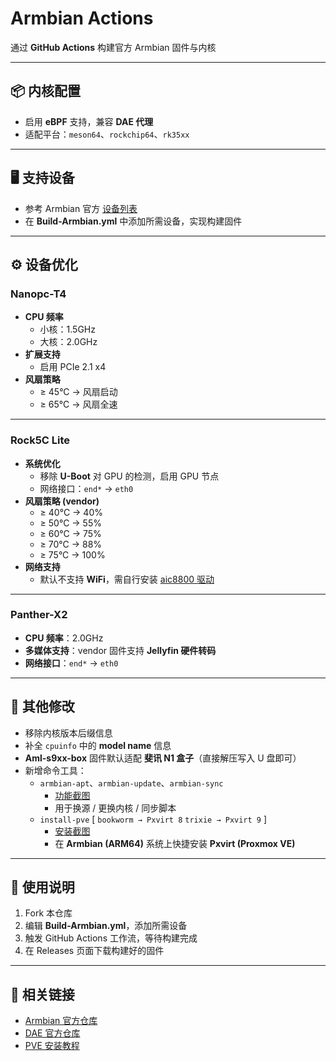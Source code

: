 # Armbian Actions

通过 **GitHub Actions** 构建官方 Armbian 固件与内核

---

## 📦 内核配置
- 启用 **eBPF** 支持，兼容 **DAE 代理**
- 适配平台：`meson64`、`rockchip64`、`rk35xx`

---

## 🖥️ 支持设备
- 参考 Armbian 官方 [设备列表](https://github.com/armbian/build/tree/main/config/boards)
- 在 **Build-Armbian.yml** 中添加所需设备，实现构建固件

---

## ⚙️ 设备优化

### Nanopc-T4
- **CPU 频率**
  - 小核：1.5GHz
  - 大核：2.0GHz
- **扩展支持**
  - 启用 PCIe 2.1 x4
- **风扇策略**
  - ≥ 45°C → 风扇启动
  - ≥ 65°C → 风扇全速

---

### Rock5C Lite
- **系统优化**
  - 移除 **U-Boot** 对 GPU 的检测，启用 GPU 节点
  - 网络接口：`end*` → `eth0`
- **风扇策略 (vendor)**
  - ≥ 40°C → 40%
  - ≥ 50°C → 55%
  - ≥ 60°C → 75%
  - ≥ 70°C → 88%
  - ≥ 75°C → 100%
- **网络支持**
  - 默认不支持 **WiFi**，需自行安装 [aic8800 驱动](https://github.com/radxa-pkg/aic8800)

---

### Panther-X2
- **CPU 频率**：2.0GHz
- **多媒体支持**：vendor 固件支持 **Jellyfin 硬件转码**
- **网络接口**：`end*` → `eth0`

---

## 🔧 其他修改
- 移除内核版本后缀信息
- 补全 `cpuinfo` 中的 **model name** 信息
- **Aml-s9xx-box** 固件默认适配 **斐讯 N1 盒子**（直接解压写入 U 盘即可）
- 新增命令工具：
  - `armbian-apt`、`armbian-update`、`armbian-sync`
    - [功能截图](https://github.com/Zane-E/Armbian-Actions/blob/main/screenshot/screenshot.png)
    - 用于换源 / 更换内核 / 同步脚本
  - `install-pve` [ `bookworm → Pxvirt 8` `trixie → Pxvirt 9` ]
    - [安装截图](https://github.com/Zane-E/Armbian-Actions/blob/main/screenshot/install-pve.png)
    - 在 **Armbian (ARM64)** 系统上快捷安装 **Pxvirt (Proxmox VE)**

---

## 📖 使用说明
1. Fork 本仓库
2. 编辑 **Build-Armbian.yml**，添加所需设备
3. 触发 GitHub Actions 工作流，等待构建完成
4. 在 Releases 页面下载构建好的固件

---

## 📌 相关链接
- [Armbian 官方仓库](https://github.com/armbian/build)
- [DAE 官方仓库](https://github.com/daeuniverse/dae)
- [PVE 安装教程](https://www.zhou.pp.ua/)
